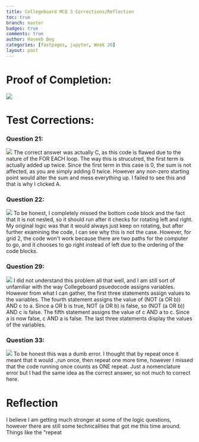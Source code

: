 ```yaml
---
title: Collegeboard MCQ 3 Corrections/Reflection
toc: true
branch: master
badges: true
comments: true
author: Haseeb Beg
categories: [fastpages, jupyter, Week 20] 
layout: post
---
```


# Proof of Completion:
![]({{site.baseurl}}/images/cbmcq3.jpg)
# Test Corrections:
### Question 21:
![]({{site.baseurl}}/images/q21mcq3.jpg)
The correct answer was actually C, as this code is flawed due to the nature of the FOR EACH loop. The way this is strucutred, the first term is actually added up twice. Since the first term in this case is 0, the sum is not affected, as you are simply adding 0 twice. However any non-zero starting point would alter the sum and mess everything up. I failed to see this and that is why I clicked A.

### Question 22:
![]({{site.baseurl}}/images/q22mcq3.jpg)
To be honest, I completely missed the bottom code block and the fact that it is not nested, so it should run after it checks for rotating left and right. My original logic was that it would always just keep on rotating, but after further examining the code, I can see why this is not the case. However, for grid 2, the code won't work because there are two paths for the computer to go, and it chooses to go right instead of left due to the ordering of the code blocks.

### Question 29:
![]({{site.baseurl}}/images/q29mcq3.jpg)
I did not understand this problem all that well, and I am still sort of unfamiliar with the way Collegeboard psuedocode assigns variables. However from what I can gather, the first three statements assign values to the variables. The fourth statement assigns the value of (NOT (a OR b)) AND c to a. Since a OR b is true, NOT (a OR b) is false, so (NOT (a OR b)) AND c is false. The fifth statement assigns the value of c AND a to c. Since a is now false, c AND a is false. The last three statements display the values of the variables.
### Question 33:
![]({{site.baseurl}}/images/q33mcq3.jpg)
To be honest this was a dumb error. I thought that by repeat once it meant that it would .,run once, then repeat one more time, however I missed that the code running once counts as ONE repeat. Just a nomenclature error but I had the same idea as the correct answer, so not much to correct here.

# Reflection
I believe I am getting much stronger at some of the logic questions, however there are still some technicalities that got me this time around. Things like the "repeat
